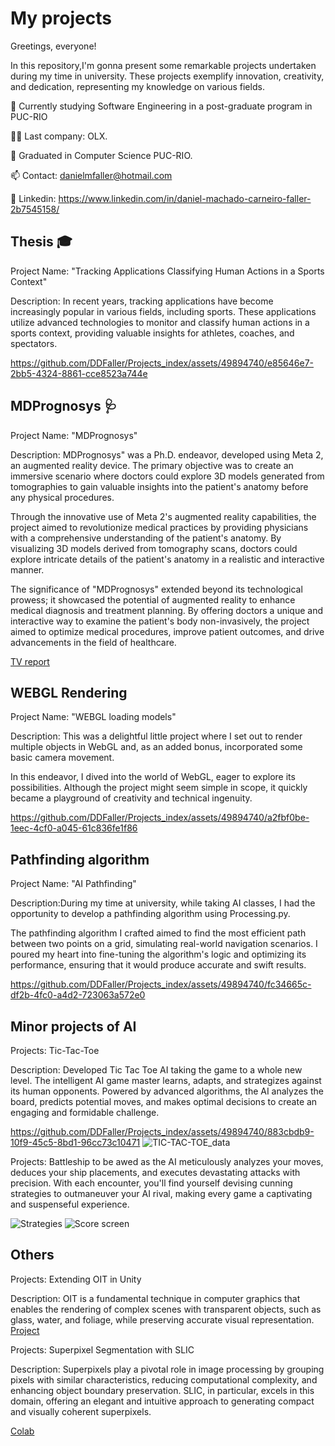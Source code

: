 # My projects
Greetings, everyone!

In this repository,I'm gonna present some remarkable projects undertaken during my time in university.
These projects exemplify innovation, creativity, and dedication, representing my knowledge on various fields.



🧠 Currently studying Software Engineering in a post-graduate program in PUC-RIO

👯‍♀️ Last company: OLX.

🤔 Graduated in Computer Science PUC-RIO.

📫 Contact: danielmfaller@hotmail.com

🪪 Linkedin: https://www.linkedin.com/in/daniel-machado-carneiro-faller-2b7545158/

## Thesis 🎓

Project Name: "Tracking Applications Classifying Human Actions in a Sports Context"

Description: In recent years, tracking applications have become increasingly popular in various fields, including sports. These applications utilize advanced technologies to monitor and classify human actions in a sports context, providing valuable insights for athletes, coaches, and spectators.


https://github.com/DDFaller/Projects_index/assets/49894740/e85646e7-2bb5-4324-8861-cce8523a744e


## MDPrognosys 🩺

Project Name: "MDPrognosys"

Description:
MDPrognosys" was a Ph.D. endeavor, developed using Meta 2, an augmented reality device. The primary objective was to create an immersive scenario where doctors could explore 3D models generated from tomographies to gain valuable insights into the patient's anatomy before any physical procedures.

Through the innovative use of Meta 2's augmented reality capabilities, the project aimed to revolutionize medical practices by providing physicians with a comprehensive understanding of the patient's anatomy. By visualizing 3D models derived from tomography scans, doctors could explore intricate details of the patient's anatomy in a realistic and interactive manner.

The significance of "MDPrognosys" extended beyond its technological prowess; it showcased the potential of augmented reality to enhance medical diagnosis and treatment planning. By offering doctors a unique and interactive way to examine the patient's body non-invasively, the project aimed to optimize medical procedures, improve patient outcomes, and drive advancements in the field of healthcare.

[TV report ](https://www.youtube.com/watch?v=mSjrowjVavk&ab_channel=TVBrasil)
## WEBGL Rendering

Project Name: "WEBGL loading models"

Description: This was a delightful little project where I set out to render multiple objects in WebGL and, as an added bonus, incorporated some basic camera movement.

In this endeavor, I dived into the world of WebGL, eager to explore its possibilities. Although the project might seem simple in scope, it quickly became a playground of creativity and technical ingenuity.


https://github.com/DDFaller/Projects_index/assets/49894740/a2fbf0be-1eec-4cf0-a045-61c836fe1f86



## Pathfinding algorithm

Project Name: "AI Pathfinding"

Description:During my time at university, while taking AI classes, I had the opportunity to develop a pathfinding algorithm using Processing.py.

The pathfinding algorithm I crafted aimed to find the most efficient path between two points on a grid, simulating real-world navigation scenarios. I poured my heart into fine-tuning the algorithm's logic and optimizing its performance, ensuring that it would produce accurate and swift results.



https://github.com/DDFaller/Projects_index/assets/49894740/fc34665c-df2b-4fc0-a4d2-723063a572e0



## Minor projects of AI

Projects: Tic-Tac-Toe

Description:
Developed Tic Tac Toe AI taking the game to a whole new level. The intelligent AI game master learns, adapts, and strategizes against its human opponents. Powered by advanced algorithms, the AI analyzes the board, predicts potential moves, and makes optimal decisions to create an engaging and formidable challenge.



https://github.com/DDFaller/Projects_index/assets/49894740/883cbdb9-10f9-45c5-8bd1-96cc73c10471
![TIC-TAC-TOE_data](https://github.com/DDFaller/Projects_index/assets/49894740/eda0b53b-3ca2-4029-96c2-3cbb1c8a0169)



Projects: Battleship
 to be awed as the AI meticulously analyzes your moves, deduces your ship placements, and executes devastating attacks with precision. With each encounter, you'll find yourself devising cunning strategies to outmaneuver your AI rival, making every game a captivating and suspenseful experience.

![Strategies](https://github.com/DDFaller/Projects_index/assets/49894740/e5c860d5-0f87-4762-99c1-ce49d4c06c97)
![Score screen](https://github.com/DDFaller/Projects_index/assets/49894740/bed054f0-59aa-4adb-aab7-02d0b5e63fc3)



## Others

Projects: Extending OIT in Unity

Description:
OIT is a fundamental technique in computer graphics that enables the rendering of complex scenes with transparent objects, such as glass, water, and foliage, while preserving accurate visual representation. 
[Project](https://github.com/DDFaller/ExtendingOIT)

Projects: Superpixel Segmentation with SLIC

Description:
Superpixels play a pivotal role in image processing by grouping pixels with similar characteristics, reducing computational complexity, and enhancing object boundary preservation. SLIC, in particular, excels in this domain, offering an elegant and intuitive approach to generating compact and visually coherent superpixels.

[Colab](https://colab.research.google.com/drive/1jq_qOJAPTn5RXVBCCy1E86kUx20V_c9i)
